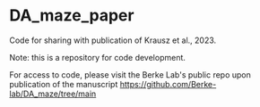 # DA_maze_paper
Code for sharing with publication of Krausz et al., 2023.

Note: this is a repository for code development.

For access to code, please visit the Berke Lab's public repo upon publication of the manuscript
https://github.com/Berke-lab/DA_maze/tree/main
